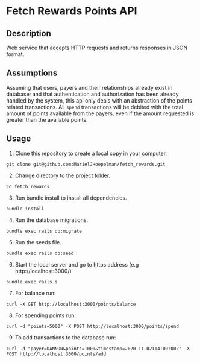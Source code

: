 # Fetch Rewards Points API

## Description

Web service that accepts HTTP requests and returns responses in JSON format.

## Assumptions

Assuming that users, payers and their relationships already exist in database; and that authentication and authorization has been already handled by the system, this api only deals with an abstraction of the points related transactions.
All `spend` transactions will be debited with the total amount of points available from the payers, even if the amount requested is greater than the available points.

## Usage

1. Clone this repository to create a local copy in your computer.

```
git clone git@github.com:MarielJHoepelman/fetch_rewards.git
```

2.  Change directory to the project folder.

```
cd fetch_rewards
```

3. Run bundle install to install all dependencies.

```
bundle install
```

4. Run the database migrations.

```
bundle exec rails db:migrate
```

5. Run the seeds file.

```
bundle exec rails db:seed
```

6. Start the local server and go to https address (e.g http://localhost:3000/)

```
bundle exec rails s
```

7. For balance run:

```
curl -X GET http://localhost:3000/points/balance
```

8. For spending points run:

```
curl -d "points=5000" -X POST http://localhost:3000/points/spend
```

9. To add transactions to the database run:

```
curl -d "payer=DANNON&points=1000&timestamp=2020-11-02T14:00:00Z" -X POST http://localhost:3000/points/add
```
